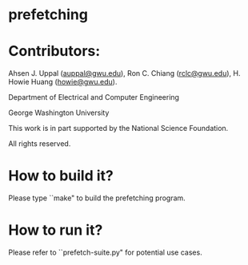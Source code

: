 prefetching
===========
Contributors: 
===========
Ahsen J. Uppal (auppal@gwu.edu), 
Ron C. Chiang (rclc@gwu.edu), 
H. Howie Huang (howie@gwu.edu).

Department of Electrical and Computer Engineering

George Washington University

This work is in part supported by the National Science Foundation.

All rights reserved.

How to build it?
===========
Please type ``make" to build the prefetching program.


How to run it?
===========
Please refer to ``prefetch-suite.py" for potential use cases.
